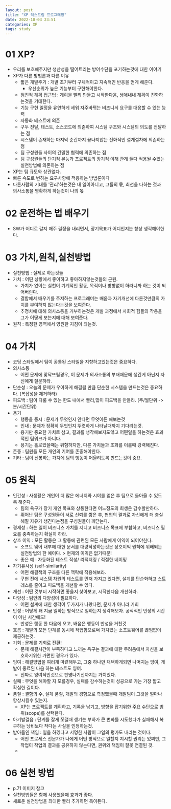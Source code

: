 ```yaml
---
layout: post
title: "XP 익스트림 프로그래밍"
date: 2022-10-03 23:51
categories: XP
tags: study
---
```

# 01 XP?
- 우리를 보호해주지만 생산성을 떨어트리는 방어수단을 포기하는것에 대한 이야기
- XP가 다른 방법론과 다른 이유
   - 짧은 개발주기 : 개발 초기부터 구체적이고 지속적인 반응을 얻게 해준다.
      - 우선순위가 높은 기능부터 구현해야한다.
   - 점진적 계획 접근법 : 계획을 빨리 만들고 시작한다음, 생애내내 계획이 진화하는것을 기대한다.
   - 기능 구현 일정을 유연하게 세워 자주바뀌는 비즈니싀 요구를 대응할 수 있는 능력
   - 자동화 테스트에 의존
   - 구두 전달, 테스트, 소스코드에 의존하여 시스템 구조와 시스템의 의도를 전달하는 점
   - 시스템이 존재하는 마지막 순간까지 끝나지않는 진화적인 설계절차에 의존하는 점
   - 팀 구성원들 사이의 긴밀한 협력에 의존하는 점
   - 팀 구성원들의 단기적 본능과 프로젝트의 장기적 이해 관계 둘다 적용될 수있는 실천방법에 의존하는 점
- XP는 팀 규모와 상관없다.
- 빠른 속도로 변하는 요구사항에 적응하는 방법론이다
- 다른사람의 기대를 '관리'하는것은 내 일이아니고, 그들의 몫, 최선을 다하는 것과 의사소통을 명확하게 하는것이 나의 몫

# 02 운전하는 법 배우기
- SW가 어디로 갈지 매주 결정을 내리면서, 장기목표가 어디인지는 항상 생각해야한다.

# 03 가치,원칙,실천방법
- 실천방법 : 실제로 하는것들
- 가치 : 어떤 상황에서 좋아하고 좋아하지않는것들의 근원.
   -  가치가 없이는 실천이 기계적인 활동, 목적이나 방향없이 하라니까 하는 것이 되어버린다.
   - 결함에서 배우기를 주저하는 프로그래머는 배움과 자기개선에 다른것만큼의 가치를 부여하지 않는다는것을 보여준다.
   - 추정치에 대해 의사소통을 거부하는것은 개발 과정에서 사회적 힘들의 작용을 그가 어떻게 보는지에 대해 보여준다.
- 원칙 : 특정한 영역에서 영원한 지침이 되는것.

# 04 가치
- 코딩 스타일에서 팀이 공통된 스타일을 지향하고있는것은 중요하다.
- 의사소통
   - 어떤 문제에 맞닥뜨릴경우, 이 문제가 의사소통의 부재때문에 생긴게 아닌지 자신에게 질문하라.
- 단순성 : 오늘의 문제가 우아하게 해결될 만큼 단순한 시스템을 만드는것은 중요하다. (복잡성을 제거하라)
- 피드백 : 팀이 다룰 수 있는 한도 내에서 빨리,많이 피드백을 만들라. (주/월단위 -> 분/시간단위)
- 용기
  - 행동을 중시 : 문제가 무엇인지 안다면 무엇이든 해보는것
  - 인내 : 문제가 정확히 무엇인지 뚜렷하게 나타날때까지 기다리는것.
  - 용기만 중요한 가치로 삼고, 결과를 생각해보지도않고 어떤일을 하는것은 효과적인 팀워크가 아니다.
  - 용기는 홀로있을때는 위험하지만, 다른 가치들과 조화를 이룰때 강력해진다.
- 존중 : 팀원들 모든 개인의 기여를 존중해야한다.
- 기타 : 팀이 신봉하는 가치에 팀의 행동이 어울리도록 만드는것이 중요.

# 05 원칙
- 인간성 : 사생활은 개인이 더 많은 에너지와 시야를 얻은 후 팀으로 돌아올 수 있도록 해준다.
  - 팀의 욕구가 장기 개인 목표와 상통한다면 어느정도의 희생은 감수할만하다.
  - 뛰어난  팀은 구성원들이 서로 신뢰를 쌓은 후, 협업의 결과로 자신에게 더 충실해질 자유가 생긴다는점을 구성원들이 깨닫는다.
- 경제성 : 하는 일이 비즈니스 가치를 지니고 비즈니스 목표에 부합하고, 비즈니스 필요를 충족하는지 확실히 하라. 
- 상호 이익 : 모든 활동은 그 활동에 관련된 모든 사람에게 이익이 되어야한다.
  -  소프트 웨어 내부에 대한 문서를 대량작성하는것은 상호이익 원칙에 위배되는 실천방법의 한 예이다. > 현재의 이익은 없기때문!
  - 좋은 예 : 자동화된 테스트 작성/ 리팩터링 / 적절한 네이밍
- 자기유사성 (self-similarity)
  - 어떤 해결책의 구조를 다른 맥락에 적용해보라. 
  - 구현 전에 시스템 차원의 테스트를 먼저 가지고 있다면, 설계를 단순화하고 스트레스를 줄이고 피드백을 개선할 수 있다.
- 개선 : 어떤 것부터 시작하면 좋을지 찾아보고, 시작한다음 개선하라.
- 다양성 : 팀안의 다양성이 필요하다.
  - 어떤 설계에 대한 생각이 두가지가 나왔다면, 문제가 아니라 기회
- 반성 : 어떻게 왜 지금 일하는 방식으로 일하는지 생각해보자. 공식적인 반성의 시간이 아닌 시간에도!
  - 반성은 행동 한 다음에 오고, 배움은 행동이 반성을 거친것
- 흐름 : 개발의 모든 단계를 동시에 작업함으로써 가치있는 소프트웨어를 끊임없이 제공하는것.
- 기회 : 문제를 기회로 전환! 
   - 문제 해결시간이 부족하다고 느끼는 욕구는 결과에 대한 두려움에서 자신을 보호하기위한 가면인 경우가 있다. 
- 잉여 : 해결방법을 여러개 마련해두고, 그중 하나만 채택하게되면 나머지는 잉여, 개발이 종료된 다음 하는 테스트도 잉여.
   -   진짜로 잉여적인것으로 판명나기전까지는 가치있다.
- 실패 : 무엇을 해야할 지 모를경우, 실패를 감수하는것이 성공으로 가는 가장 짧고 확실한 길이다.
- 품질 : 결함의 수, 설계 품질, 개발의 경험으로 측정했을때 개발팀이 그것을 얼마나 향상시킬수 있는지.
   - XP는 프로젝트를 계획하고, 기록을 남기고, 방향을 잡기위한 주요 수단으로 범위(scope)를 선택한다.
- 아기발걸음 : 단계를 잘게 쪼갤때 생기는 부하가 큰 변화를 시도했다가 실패해서 복구하는 낭비보다 작다는 사실을 인정하는것.
- 받아들인 책임 : 일을 하겠다고 서명한 사람이 그일의 평가도 내리는 것이다.
   - 어떤 프로세스 전문가가 나에게 어떤 방식으로 일할지 지시할 권리는 있찌만, 그 작업이 작업의 결과를 공유하지 않는다면, 권위와 책임이 잘못 연결된 것.
   - 
# 06 실천 방법
- p.71 이미지 참고
- 실천방법들은 함께 사용했을때 효과가 좋다.
- 새로운 실천방법을 최대한 빨리 추가하면 득이된다. 
    